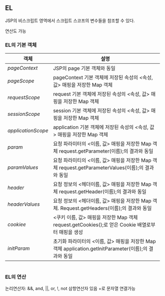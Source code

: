 ## EL

JSP의 비스크립트 영역에서 스크립트 스코프의 변수들을 참조할 수 있다.

연산도 가능

### EL의 기본 객체

|객체|설명|
|---|---|
|*pageContext*|JSP의 page 기본 객체와 동일|
|*pageScope*|pageContext 기본 객체에 저장된 속성의 <속성, 값> 매핑을 저장한 Map 객체|
|*requestScope*|request 기본 객체에 저장된 속성의 <속성, 값> 매핑을 저장한 Map 객체|
|*sessionScope*|session 기본 객체에 저장된 속성의 <속성, 값> 매핑을 저장한 Map 객체|
|*applicationScope*|application 기본 객체에 저장된 속성의 <속성, 값> 매핑을 저장한 Map 객체|
|*param*|요청 파라미터의 <이름, 값> 매핑을 저장한 Map 객체 request.getParameter(이름);의 결과와 동일|
|*paramValues*|요청 파라미티의 <이름, 값> 매핑을 저장한 Map 객체 request.getParameterValues(이름);의 결과와 동일|
|*header*|요청 정보의 <헤더이름, 값> 매핑을 저장한 Map 객체 request.getHeader(이름);의 결과와 동일|
|*headerValues*|요청 정보의 <헤더이름, 값> 매핑을 저장한 Map 객체. Request.getHeaders(이름);의 결과와 동일|
|*cookiee*|<쿠키 이름, 값> 매핑을 저장한 Map 객체 request.getCookies();로 얻은 Cookie 배열로부터 매핑을 생성|
|*initParam*|초기화 파라미터의 <이름, 값> 매핑을 저장한 Map 객체 application.getInitParameter(이름);의 결과와 동일|

```jsp
```

### EL의 연산
논리연산자: &&, and, ||, or, !, not
삼항연산자 있음
+로 문자열 연결가능
